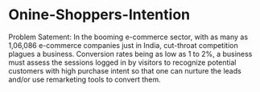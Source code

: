 # Onine-Shoppers-Intention

Problem Satement: In the booming e-commerce sector, with as many as 1,06,086 e-commerce companies just in India, cut-throat competition plagues a business. Conversion rates being as low as 1 to 2%, a business must assess the sessions logged in by visitors to recognize potential customers with high purchase intent so that one can nurture the leads and/or use remarketing tools to convert them.
